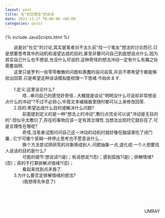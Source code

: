 ```yaml
---
layout: post
title: 与"社交想法"的谈话
date: 2021-11-17 T0:00:00 +08:00
categories: posts
---
```


{% include JavaScripts.html %}

&emsp;&emsp;说是对"社交"的讨论,其实是笔者对不太久前"找一个笔友"想法的讨论而已.只是想要思考其中的动机和渴望达成的目的,甚至非要问问自己到底想说点什么.因为其实自己什么也不想说,也没什么可说的.这种奇怪的想法冲动一定有什么有趣之处需要自明.  
&emsp;&emsp;这里只是罗列一些零零散散的问题和愚蠢的自问自答,并且不寄希望于都能够给出回答.只是希望这种谈话模拟能梳理一下思绪.今始めます.  
&emsp;&emsp;  
&emsp;&emsp;1.定义:这里谈论什么?  
&emsp;&emsp;&emsp;&emsp;唔...审问自己的感觉好奇怪...大概就是谈论"明明没什么可说却非常想说点什么的冲动"?不过不必担心,毕竟文本编辑器里随时都可以上来修改回答.  
&emsp;&emsp;2.目的:希望达成什么目的或解决什么问题?  
&emsp;&emsp;&emsp;&emsp;前面提到定义的是一种"想法上的冲动",敷衍点完全可以说"冲动是无目的的".但似乎太敷衍了,存在的事物应该一定有其合理性.当想法出现时它就存在了.可是合理性在哪呢?  
&emsp;&emsp;&emsp;&emsp;奇怪,当笔者试图问问自己这一冲动的动机时就好像在脑袋里吃了闭门羹...它宁可像个浆糊一样停止思考也不愿意说什么...  
&emsp;&emsp;&emsp;&emsp;换个方法尝试把研究的对象换成别人.问题抽象一点,退化成:一个人想要找人说话的目的是什么?  
&emsp;&emsp;&emsp;&emsp;可能的细节:想说话?(是)；有话想说?(否)；感到孤独?(是)；排解情绪?(否)；真的不打算排解点情绪?(否)；  
&emsp;&emsp;&emsp;&emsp;看起来找到点矛盾了.  
&emsp;&emsp;3.为什么要否定排解情绪的想法?  
&emsp;&emsp;&emsp;&emsp;(我想得先休息了)  
&emsp;&emsp;  
&emsp;&emsp;  

&emsp;&emsp;
<p align="right">UMRAY</p>
